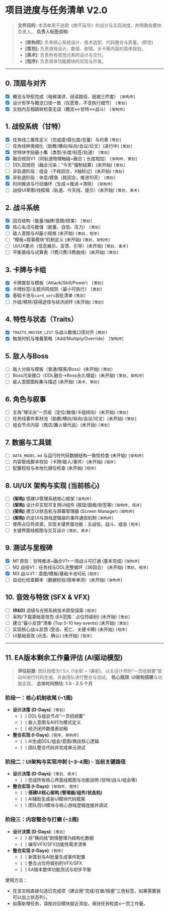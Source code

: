# 项目进度与任务清单 V2.0

> **文件目的:** 本清单用于追踪《绝不延毕》的设计与实现进度，并明确各模块负责人。
> **负责人标签说明:**
> - **[架构师]:** 负责核心系统设计、技术选型、代码整合与质量。(即您)
> - **[策划]:** 负责游戏设计、数值、剧情、关卡等内容的具体规划。
> - **[美术]:** 负责所有视觉元素的设计与交付。
> - **[程序]:** 负责具体功能模块的实现与开发。

---

## 0. 顶层与对齐
- [x] 概览与导航完成（电梯演讲、阅读路径、链接三件套） `[架构师]`
- [x] 设计哲学与概览口径一致（仅愿景，不含执行细节） `[策划]`
- [x] 文档内互相跳转检查无误（概览↔甘特↔战斗） `[架构师]`

## 1. 战役系统（甘特）
- [x] 任务线三属性定义（完成度/腐化度/总量）与约束 `[策划]`
- [ ] 任务线种类细化（助教/横向/纵向/会议/论文）(进行中) `[策划]`
- [x] 甘特块字段最小集（类型/长度/标签/轨道） `[策划]`
- [x] 融合规则V1（同轨道物理触碰=融合；长度相加） `[架构师, 策划]`
- [ ] DDL双规则（融合污染；“今天”强制结算）(未开始) `[策划]`
- [ ] 非轨道阶段：组会（不耗回合，X轴标记）(未开始) `[策划]`
- [x] 非轨道阶段：休息/摸鱼（耗回合，推进10天） `[策划]`
- [x] 时间推进与行动循环（生成→推进→清除） `[架构师]`
- [ ] 战役UI草图/线框稿（轨道、今天线、提示）(未开始) `[策划, 美术]`

## 2. 战斗系统
- [x] 回合结构（能量/抽牌/意图/结束） `[策划]`
- [x] 核心名词与数值（能量、自信、压力） `[策划]`
- [ ] 敌人意图与AI最小规格 (未开始) `[策划, 程序]`
- [ ] “模板+叙事模块”机制定义 (未开始) `[策划, 架构师]`
- [ ] UI/UX要点（信息展示、反馈、引导）(未开始) `[策划, 美术]`
- [ ] 平衡基线与试算表（1费/2费/3费曲线）(未开始) `[策划]`

## 3. 卡牌与卡组
- [x] 卡牌类型与模板（Attack/Skill/Power） `[策划]`
- [x] 卡牌标签/主题共鸣规则（最小可执行） `[策划]`
- [x] 基础卡池与`card_sets`首批清单 `[策划]`
- [ ] 升级/移除/获得途径与经济闭环 (未开始) `[策划]`

## 4. 特性与状态（Traits）
- [x] `TRAITS_MASTER_LIST` 与战斗数值口径对齐 `[策划]`
- [x] 触发时机与堆叠策略（Add/Multiply/Override） `[架构师]`

## 5. 敌人与Boss
- [ ] 敌人分层与模板（普通/精英/Boss）(未开始) `[策划]`
- [ ] Boss污染接口（DDL融合→Boss永久增益）(未开始) `[策划, 架构师]`
- [ ] 敌人意图图标集与描述 (未开始) `[美术, 策划]`

## 6. 角色与叙事
- [ ] 主角“理论派”一页纸（定位/数值/卡组倾向）(未开始) `[策划]`
- [ ] 任务线事件素材池（助教/横向/纵向/会议/论文）(未开始) `[策划]`
- [ ] 组会节点内容（商店/篝火替代品）(未开始) `[策划]`

## 7. 数据与工具链
- [ ] `DATA_MODEL.md` 与运行时代码数据结构一致性检查 (未开始) `[架构师]`
- [ ] 内容管线脚本校验（卡牌/敌人/事件）(未开始) `[程序]`
- [ ] 配置校验与本地化键位检查 (未开始) `[程序]`

## 8. UI/UX 架构与实现 (**当前核心**)
- [ ] **(架构)** 搭建UI管理系统核心框架 `[架构师]`
- [ ] **(架构)** 设计并实现可复用UI组件 (按钮/面板/标签等) `[架构师, 程序]`
- [ ] **(架构)** 建立UI状态机与屏幕管理器 (Screen Manager) `[架构师]`
- [ ] **(架构)** 约定UI与游戏逻辑层的事件通信机制 `[架构师]`
- [ ] 使用占位符资源，实现关键界面功能：主战役、战斗、组会 `[程序]`
- [ ] 关键界面线框图与交互设计 `[策划, 美术]`

## 9. 测试与里程碑
- [x] M1 原型：甘特推进+融合V1+一场战斗可打通 (基本完成) `[架构师]`
- [ ] M2 战役V1：任务线与DDL完整循环（36回合） (未开始) `[策划, 程序]`
- [x] M3 战斗V1：意图/模板/基础卡池可玩 `[程序]`
- [ ] 自动化检查脚本（数据校验/简单单测）(未开始) `[架构师]`

## 10. 音效与特效 (SFX & VFX)
- [ ] **(R&D)** 滤镜与光照系统技术原型探索 `[程序]`
- [ ] 采购/下载基础音效包 (EA范围：占位符级别) (未开始) `[策划]`
- [ ] 建立“最小反馈”清单 (Top 5-10 key events) (未开始) `[策划]`
- [ ] 实现核心战斗反馈 (受击、死亡、关键卡牌) (未开始) `[程序]`
- [ ] UI基础音效 (点击、确认) (未开始) `[程序]`

---

## 11. EA版本剩余工作量评估 (AI驱动模型)

> **评估前提**: 团队规模为1.5人 (1全职 + 1兼职)，以主设计师的“一页纸纲要”驱动AI进行代码生成，并由团队进行整合与测试。
> **核心瓶颈**: **UI架构搭建**与功能实现。
> **总体时间预估**: **1.5 - 2.5 个月**

### 阶段一：核心机制收尾 (~1周)
- **设计决策 (D-Days)**: `[策划]`
  - `[ ]` DDL与组会节点“一页纸纲要”
  - `[ ]` 敌人意图与AI行为模式定义
  - `[ ]` 经济闭环数值表初稿
- **整合实现 (I-Days)**: `[程序, 架构师]`
  - `[ ]` AI生成DDL/组会/意图/商店核心逻辑
  - `[ ]` 团队整合代码并完成单元测试

### 阶段二：UI架构与实现冲刺 (~3-4周) - **当前关键路径**
- **设计决策 (D-Days)**: `[策划, 美术]`
  - `[ ]` 完成所有核心界面线框图与功能说明 (甘特/战斗/组会等)
- **整合实现 (I-Days)**: `[架构师, 程序]`
  - `[ ]` **搭建UI核心架构 (管理器/组件/状态机)**
  - `[ ]` AI辅助生成各UI模块代码框架
  - `[ ]` 团队将UI模块与核心游戏逻辑连接并调试

### 阶段三：内容整合与打磨 (~2周)
- **设计决策 (D-Days)**: `[策划]`
  - `[ ]` 将“横向线”剧情整理为结构化数据
  - `[ ]` 编写VFX/SFX功能性需求清单
- **整合实现 (I-Days)**: `[程序]`
  - `[ ]` 新策划与AI批量生成事件配置
  - `[ ]` 整合占位符级别的VFX/SFX
  - `[ ]` EA版本整体功能测试与初步平衡

使用方法：
- 在该文档直接勾选已完成项（建议用“完成/在做/阻塞”三色标签，如果需要我可以加上状态列）。
- 如需新增任务，请按对应模块就近添加，保持任务粒度≤一页工作量。


